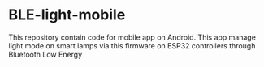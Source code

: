 # BLE-light-mobile

This repository contain code for mobile app on Android. 
This app manage light mode on smart lamps via this firmware on ESP32 controllers through Bluetooth Low Energy
